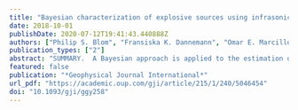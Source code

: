 ```yaml
---
title: "Bayesian characterization of explosive sources using infrasonic signals"
date: 2018-10-01
publishDate: 2020-07-12T19:41:43.440888Z
authors: ["Philip S. Blom", "Fransiska K. Dannemann", "Omar E. Marcillo"]
publication_types: ["2"]
abstract: "SUMMARY.  A Bayesian approach is applied to the estimation of source characteristics for above ground explosive events using infrasonic observations at propagat"
featured: false
publication: "*Geophysical Journal International*"
url_pdf: "https://academic.oup.com/gji/article/215/1/240/5046454"
doi: "10.1093/gji/ggy258"
---
```


